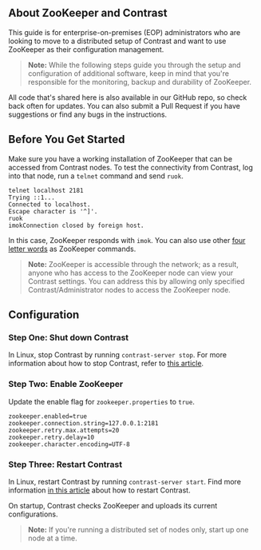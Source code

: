 <!--
title: "Configuring Contrast To Use ZooKeeper"
description: "Instructions for configuring TeamServer to use ZooKeeper as the single source of truth"
tags: "installation EOP distributed configuration ZooKeeper"
-->

## About ZooKeeper and Contrast
This guide is for enterprise-on-premises (EOP) administrators who are looking to move to a distributed setup of Contrast and want to use ZooKeeper as their configuration management. 

> **Note:** While the following steps guide you through the setup and configuration of additional software, keep in mind that you're responsible for the monitoring, backup and durability of ZooKeeper. 

All code that's shared here is also available in our GitHub repo, so check back often for updates. You can also submit a Pull Request if you have suggestions or find any bugs in the instructions.

## Before You Get Started
Make sure you have a working installation of ZooKeeper that can be accessed from Contrast nodes. To test the connectivity from Contrast, log into that node, run a ```telnet``` command and send ```ruok```.

```
telnet localhost 2181
Trying ::1...
Connected to localhost.
Escape character is '^]'.
ruok
imokConnection closed by foreign host.
```

In this case, ZooKeeper responds with ```imok```. You can also use other [four letter words](https://zookeeper.apache.org/doc/r3.1.2/zookeeperAdmin.html#sc_zkCommands) as ZooKeeper commands. 

> **Note:** ZooKeeper is accessible through the network; as a result, anyone who has access to the ZooKeeper node can view your Contrast settings. You can address this by allowing only specified Contrast/Administrator nodes to access the ZooKeeper node.

## Configuration 
 
### Step One: Shut down Contrast
In Linux, stop Contrast by running ```contrast-server stop```. For more information about how to stop Contrast, refer to [this article](installation-setup.html#run).

### Step Two: Enable ZooKeeper
Update the enable flag for ```zookeeper.properties``` to ```true```.

```
zookeeper.enabled=true
zookeeper.connection.string=127.0.0.1:2181
zookeeper.retry.max.attempts=20
zookeeper.retry.delay=10
zookeeper.character.encoding=UTF-8
```

### Step Three: Restart Contrast
In Linux, restart Contrast by running ```contrast-server start```. Find more information [in this article](installation-setup.html#run) about how to restart Contrast. 

On startup, Contrast checks ZooKeeper and uploads its current configurations. 

> **Note:** If you're running a distributed set of nodes only, start up one node at a time. 





